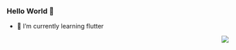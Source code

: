 ### Hello World 👋

<!--
**wozyao/wozyao** is a ✨ _special_ ✨ repository because its `README.md` (this file) appears on your GitHub profile.

Here are some ideas to get you started:

- 🔭 I’m currently working on ...
- 👯 I’m looking to collaborate on ...
- 🤔 I’m looking for help with ...
- 💬 Ask me about ...
- 📫 How to reach me: ...
- 😄 Pronouns: ...
- ⚡ Fun fact: ...
-->
- 🌱 I’m currently learning flutter
<img align="right" src="https://github-readme-stats.vercel.app/api?username=wozyao&show_icons=true&icon_color=CE1D2D&text_color=5594f1&bg_color=ffffff&hide_title=true" />
